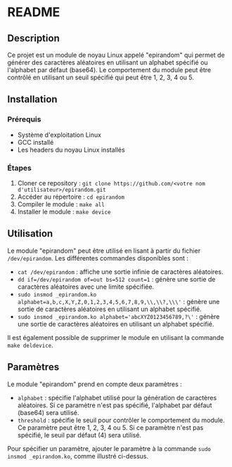 # README

## Description
Ce projet est un module de noyau Linux appelé "epirandom" qui permet de générer des caractères aléatoires en utilisant un alphabet spécifié ou l'alphabet par défaut (base64). Le comportement du module peut être contrôlé en utilisant un seuil spécifié qui peut être 1, 2, 3, 4 ou 5.

## Installation

### Prérequis
- Système d'exploitation Linux
- GCC installé
- Les headers du noyau Linux installés

### Étapes
1. Cloner ce repository : `git clone https://github.com/<votre nom d'utilisateur>/epirandom.git`
2. Accéder au répertoire : `cd epirandom`
3. Compiler le module : `make all`
4. Installer le module : `make device`

## Utilisation

Le module "epirandom" peut être utilisé en lisant à partir du fichier `/dev/epirandom`. Les différentes commandes disponibles sont :

- `cat /dev/epirandom` : affiche une sortie infinie de caractères aléatoires.
- `dd if=/dev/epirandom of=out bs=512 count=1` : génère une sortie de caractères aléatoires avec une limite spécifiée.
- `sudo insmod _epirandom.ko alphabet=a,b,c,X,Y,Z,0,1,2,3,4,5,6,7,8,9,\\,\\?,\\\'` : génère une sortie de caractères aléatoires en utilisant un alphabet spécifié.
- `sudo insmod _epirandom.ko alphabet='abcXYZ0123456789,?\'` : génère une sortie de caractères aléatoires en utilisant un alphabet spécifié.

Il est également possible de supprimer le module en utilisant la commande `make deldevice`.

## Paramètres

Le module "epirandom" prend en compte deux paramètres :
- `alphabet` : spécifie l'alphabet utilisé pour la génération de caractères aléatoires. Si ce paramètre n'est pas spécifié, l'alphabet par défaut (base64) sera utilisé.
- `threshold` : spécifie le seuil pour contrôler le comportement du module. Ce paramètre peut être 1, 2, 3, 4 ou 5. Si ce paramètre n'est pas spécifié, le seuil par défaut (4) sera utilisé.

Pour spécifier un paramètre, ajouter le paramètre à la commande `sudo insmod _epirandom.ko`, comme illustré ci-dessus.

